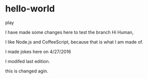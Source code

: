 # hello-world
play

I have made some changes here to test the branch
Hi Human,

I like Node.js and CoffeeScript, because that is what I am made of.

I made jokes here on 4/27/2016

I modifed last edition. 

this is changed agin. 
